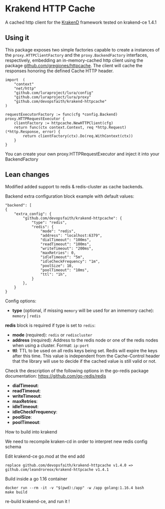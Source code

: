 Krakend HTTP Cache
====

A cached http client for the [KrakenD](github.com/devopsfaith/krakend) framework tested on krakend-ce 1.4.1

## Using it

This package exposes two simple factories capable to create a instances of the `proxy.HTTPClientFactory` and the `proxy.BackendFactory` interfaces, respectively, embedding an in-memory-cached http client using the package [github.com/gregjones/httpcache](https://github.com/gregjones/httpcache). The client will cache the responses honoring the defined Cache HTTP header.

	import 	(
		"context"
		"net/http"
		"github.com/luraproject/lura/config"
		"github.com/luraproject/lura/proxy"
		"github.com/devopsfaith/krakend-httpcache"
	)

	requestExecutorFactory := func(cfg *config.Backend) proxy.HTTPRequestExecutor {
		clientFactory := httpcache.NewHTTPClient(cfg)
		return func(ctx context.Context, req *http.Request) (*http.Response, error) {
			return clientFactory(ctx).Do(req.WithContext(ctx))
		}
	}

You can create your own proxy.HTTPRequestExecutor and inject it into your BackendFactory


## Lean changes

Modified added support to redis & redis-cluster as cache backends.

Backend extra configuration block example with default values:

```
"backend": [
{
    "extra_config": {
        "github.com/devopsfaith/krakend-httpcache": {
            "type": "redis",
            "redis": {
                "mode": "redis",
                "address": "localhost:6379",
                "dialTimeout": "100ms",
                "readTimeout": "100ms",
                "writeTimeout": "200ms",
                "maxRetries": 0,
                "idleTimeout": "5m",
                "idleCheckFrequency": "1m",
                "poolSize": 10,
                "poolTimeout": "10ms",
                "ttl": "1h",
            }
        },
    }
}
```

Config options:
- **type** (optional, if missing `memory` will be used for an inmemory cache): `memory` | `redis`

**redis** block is required if type is set to `redis`:
- **mode** (required): `redis` or `rediscluster`
- **address** (required): Address to the redis node or one of the redis nodes when using a cluster. Format: `ip:port`
- **ttl**: TTL to be used on all redis keys being set. Redis will expire the keys after this time. This value is independent 
from the Cache-Control header that the library will use to decide if the cached value is still valid or not.

Check the description of the following options in the go-redis package documentation: https://github.com/go-redis/redis
- **dialTimeout**: 
- **readTimeout**: 
- **writeTimeout**: 
- **maxRetries**: 
- **idleTimeout**: 
- **idleCheckFrequency**: 
- **poolSize**: 
- **poolTimeout**: 

How to build into krakend

We need to recompile kraken-cd in order to interpret new redis config schema

Edit krakend-ce go.mod at the end add

```
replace github.com/devopsfaith/krakend-httpcache v1.4.0 => github.com/leandroreox/krakend-httpcache v1.4.1
```


Build inside a go 1.16 container

```
docker run --rm -it -v "$(pwd):/app" -w /app golang:1.16.4 bash
make build
```

re-build krakend-ce, and run it !	

